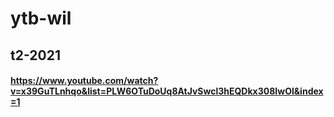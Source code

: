 # ytb-wil

## t2-2021
#### https://www.youtube.com/watch?v=x39GuTLnhqo&list=PLW6OTuDoUq8AtJvSwcl3hEQDkx308IwOl&index=1

